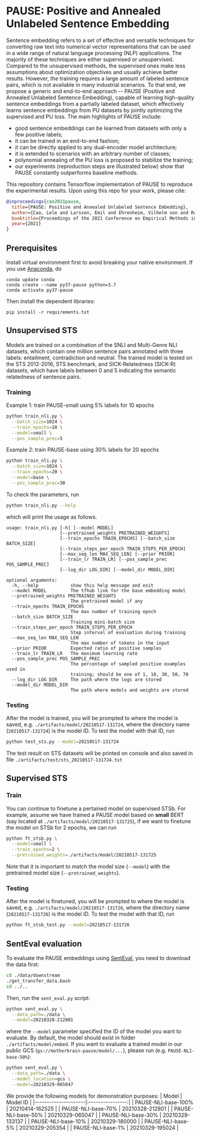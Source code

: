 # PAUSE: Positive and Annealed Unlabeled Sentence Embedding

Sentence embedding refers to a set of effective and versatile techniques for converting raw text into numerical vector representations that can be used in a wide range of natural language processing (NLP) applications. The majority of these techniques are either supervised or unsupervised. Compared to the unsupervised methods, the supervised ones make less assumptions about optimization objectives and usually achieve better results. However, the training requires a large amount of labeled sentence pairs, which is not available in many industrial scenarios. To that end, we propose a generic and end-to-end approach -- PAUSE (Positive and Annealed Unlabeled Sentence Embedding), capable of learning high-quality sentence embeddings from a partially labeled dataset, which effectively learns sentence embeddings from PU datasets by jointly optimizing the supervised and PU loss. The main highlights of PAUSE include:
- good sentence embeddings can be learned from datasets with only a few positive labels;
- it can be trained in an end-to-end fashion;
- it can be directly applied to any dual-encoder model architecture;
- it is extended to scenarios with an arbitrary number of classes;
- polynomial annealing of the PU loss is proposed to stabilize the training;
- our experiments (reproduction steps are illustrated below) show that PAUSE constantly outperforms baseline methods.

This repository contains Tensorflow implementation of PAUSE to reproduce the experimental results. Upon using this repo for your work, please cite:
```bibtex
@inproceedings{cao2021pause,
  title={PAUSE: Positive and Annealed Unlabeled Sentence Embedding},
  author={Cao, Lele and Larsson, Emil and Ehrenheim, Vilhelm von and Rocha, Dhiana Deva Cavalcanti and Martin, Anna and Horn, Sonja},
  booktitle={Proceedings of the 2021 Conference on Empirical Methods in Natural Language Processing (EMNLP)},
  year={2021}
}
```

## Prerequisites
Install virtual environment first to avoid breaking your native environment. 
If you use [Anaconda](https://www.anaconda.com/distribution/), do
```
conda update conda
conda create --name py37-pause python=3.7
conda activate py37-pause
```

Then install the dependent libraries:
```
pip install -r requirements.txt
```

## Unsupervised STS
Models are trained on a combination of the SNLI and Multi-Genre NLI datasets, which contain one million sentence pairs annotated with three labels: entailment, contradiction and neutral. The trained model is tested on the STS 2012-2016, STS benchmark, and SICK-Relatedness (SICK-R) datasets, which have labels between 0 and 5 indicating the semantic relatedness of sentence pairs.

### Training
Example 1: train PAUSE-small using 5% labels for 10 epochs
```bash
python train_nli.py \
  --batch_size=1024 \
  --train_epochs=10 \
  --model=small \
  --pos_sample_prec=5
```
Example 2: train PAUSE-base using 30% labels for 20 epochs
```bash
python train_nli.py \
  --batch_size=1024 \
  --train_epochs=20 \
  --model=base \
  --pos_sample_prec=30
```

To check the parameters, run
```bash
python train_nli.py --help
```
which will print the usage as follows.
```
usage: train_nli.py [-h] [--model MODEL]
                    [--pretrained_weights PRETRAINED_WEIGHTS]
                    [--train_epochs TRAIN_EPOCHS] [--batch_size BATCH_SIZE]
                    [--train_steps_per_epoch TRAIN_STEPS_PER_EPOCH]
                    [--max_seq_len MAX_SEQ_LEN] [--prior PRIOR]
                    [--train_lr TRAIN_LR] [--pos_sample_prec POS_SAMPLE_PREC]
                    [--log_dir LOG_DIR] [--model_dir MODEL_DIR]

optional arguments:
  -h, --help            show this help message and exit
  --model MODEL         The tfhub link for the base embedding model
  --pretrained_weights PRETRAINED_WEIGHTS
                        The pretrained model if any
  --train_epochs TRAIN_EPOCHS
                        The max number of training epoch
  --batch_size BATCH_SIZE
                        Training mini-batch size
  --train_steps_per_epoch TRAIN_STEPS_PER_EPOCH
                        Step interval of evaluation during training
  --max_seq_len MAX_SEQ_LEN
                        The max number of tokens in the input
  --prior PRIOR         Expected ratio of positive samples
  --train_lr TRAIN_LR   The maximum learning rate
  --pos_sample_prec POS_SAMPLE_PREC
                        The percentage of sampled positive examples used in
                        training; should be one of 1, 10, 30, 50, 70
  --log_dir LOG_DIR     The path where the logs are stored
  --model_dir MODEL_DIR
                        The path where models and weights are stored
```

### Testing
After the model is trained, you will be prompted to where the model is saved, e.g. `./artifacts/model/20210517-131724`, where the directory name (`20210517-131724`) is the model ID. To test the model with that ID, run

```bash
python test_sts.py --model=20210517-131724
```

The test result on STS datasets will be printed on console and also saved in file `./artifacts/test/sts_20210517-131724.txt`

## Supervised STS
### Train
You can continue to finetune a pertained model on supervised STSb. For example, assume we have trained a PAUSE model based on **small** BERT (say located at `./artifacts/model/20210517-131725`), if we want to finetune the model on STSb for 2 epochs, we can run

```bash
python ft_stsb.py \
  --model=small \
  --train_epochs=2 \
  --pretrained_weights=./artifacts/model/20210517-131725
```
Note that it is important to match the model size (`--model`) with the pretrained model size (`--pretrained_weights`).

### Testing
After the model is finetuned, you will be prompted to where the model is saved, e.g. `./artifacts/model/20210517-131726`, where the directory name (`20210517-131726`) is the model ID. To test the model with that ID, run

```bash
python ft_stsb_test.py --model=20210517-131726
```

## SentEval evaluation

To evaluate the PAUSE embeddings using [SentEval](https://github.com/facebookresearch/SentEval), you need to download the data first:
```bash
cd ./data/downstream
./get_transfer_data.bash
cd ../..
```
Then, run the `sent_eval.py` script:

```bash
python sent_eval.py \
  --data_path=./data \
  --model=20210328-212801
```
where the `--model` parameter specified the ID of the model you want to evaluate. By default, the model should exist in folder `./artifacts/model/embed`. If you want to evaluate a trained model in our public GCS (`gs://motherbrain-pause/model/...`), please run (e.g. `PAUSE-NLI-base-50%`):
```bash
python sent_eval.py \
  --data_path=./data \
  --model_location=gcs \
  --model=20210329-065047
```
We provide the following models for demonstration purposes:
|        Model        |      Model ID    |
|---------------------|:----------------:|
| PAUSE-NLI-base-100% |  20210414-162525 |
| PAUSE-NLI-base-70%  |  20210328-212801 |
| PAUSE-NLI-base-50%  |  20210329-065047 |
| PAUSE-NLI-base-30%  |  20210329-133137 |
| PAUSE-NLI-base-10%  |  20210329-180000 |
| PAUSE-NLI-base-5%   |  20210329-205354 |
| PAUSE-NLI-base-1%   |  20210329-195024 |